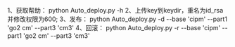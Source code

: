 1、获取帮助：
python Auto_deploy.py -h
2、上传key到keydir，重名为id_rsa并修改权限为600;
3、发布：
python Auto_deploy.py -d --base 'cipm' --part1 'go2 cm' --part3 'cm3'
4、回滚：
python Auto_deploy.py -r --base 'cipm' --part1 'go2 cm' --part3 'cm3'
